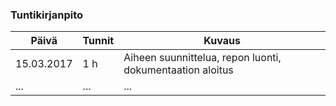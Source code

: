 ### Tuntikirjanpito
Päivä | Tunnit | Kuvaus
--------------- | ----- | ------
15.03.2017 | 1 h | Aiheen suunnittelua, repon luonti, dokumentaation aloitus
... | ... | ... 
